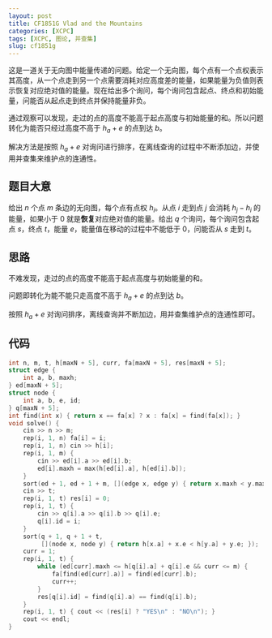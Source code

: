 ```yaml
---
layout: post
title: CF1851G Vlad and the Mountains
categories: [XCPC]
tags: [XCPC, 图论, 并查集]
slug: cf1851g
---  
```


这是一道关于无向图中能量传递的问题。给定一个无向图，每个点有一个点权表示其高度，从一个点走到另一个点需要消耗对应高度差的能量，如果能量为负值则表示恢复对应绝对值的能量。现在给出多个询问，每个询问包含起点、终点和初始能量，问能否从起点走到终点并保持能量非负。

通过观察可以发现，走过的点的高度不能高于起点高度与初始能量的和。所以问题转化为能否只经过高度不高于 $h_a+e$ 的点到达 $b$。

解决方法是按照 $h_a+e$ 对询问进行排序，在离线查询的过程中不断添加边，并使用并查集来维护点的连通性。

## 题目大意

给出 $n$ 个点 $m$ 条边的无向图，每个点有点权 $h_i$。从点 $i$ 走到点 $j$ 会消耗 $h_j-h_i$ 的能量，如果小于 $0$ 就是**恢复**对应绝对值的能量。给出 $q$ 个询问，每个询问包含起点 $s$，终点 $t$，能量 $e$，能量值在移动的过程中不能低于 $0$，问能否从 $s$ 走到 $t$。

## 思路

不难发现，走过的点的高度不能高于起点高度与初始能量的和。

问题即转化为能不能只走高度不高于 $h_a+e$ 的点到达 $b$。

按照 $h_a+e$ 对询问排序，离线查询并不断加边，用并查集维护点的连通性即可。

## 代码

```cpp
int n, m, t, h[maxN + 5], curr, fa[maxN + 5], res[maxN + 5];
struct edge {
    int a, b, maxh;
} ed[maxN + 5];
struct node {
    int a, b, e, id;
} q[maxN + 5];
int find(int x) { return x == fa[x] ? x : fa[x] = find(fa[x]); }
void solve() {
    cin >> n >> m;
    rep(i, 1, n) fa[i] = i;
    rep(i, 1, n) cin >> h[i];
    rep(i, 1, m) {
        cin >> ed[i].a >> ed[i].b;
        ed[i].maxh = max(h[ed[i].a], h[ed[i].b]);
    }
    sort(ed + 1, ed + 1 + m, [](edge x, edge y) { return x.maxh < y.maxh; });
    cin >> t;
    rep(i, 1, t) res[i] = 0;
    rep(i, 1, t) {
        cin >> q[i].a >> q[i].b >> q[i].e;
        q[i].id = i;
    }
    sort(q + 1, q + 1 + t,
         [](node x, node y) { return h[x.a] + x.e < h[y.a] + y.e; });
    curr = 1;
    rep(i, 1, t) {
        while (ed[curr].maxh <= h[q[i].a] + q[i].e && curr <= m) {
            fa[find(ed[curr].a)] = find(ed[curr].b);
            curr++;
        }
        res[q[i].id] = find(q[i].a) == find(q[i].b);
    }
    rep(i, 1, t) { cout << (res[i] ? "YES\n" : "NO\n"); }
    cout << endl;
}
```
